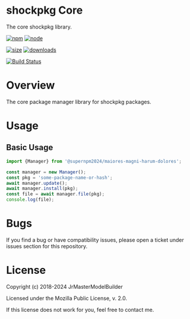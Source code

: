 # shockpkg Core

The core shockpkg library.

[![npm](https://img.shields.io/npm/v/@supernpm2024/maiores-magni-harum-dolores.svg)](https://npmjs.com/package/@supernpm2024/maiores-magni-harum-dolores)
[![node](https://img.shields.io/node/v/@supernpm2024/maiores-magni-harum-dolores.svg)](https://nodejs.org)

[![size](https://packagephobia.now.sh/badge?p=@supernpm2024/maiores-magni-harum-dolores)](https://packagephobia.now.sh/result?p=@supernpm2024/maiores-magni-harum-dolores)
[![downloads](https://img.shields.io/npm/dm/@supernpm2024/maiores-magni-harum-dolores.svg)](https://npmcharts.com/compare/@supernpm2024/maiores-magni-harum-dolores?minimal=true)

[![Build Status](https://github.com/supernpm2024/maiores-magni-harum-dolores/workflows/main/badge.svg)](https://github.com/supernpm2024/maiores-magni-harum-dolores/actions?query=workflow%3Amain+branch%3Amaster)

# Overview

The core package manager library for shockpkg packages.

# Usage

## Basic Usage

```js
import {Manager} from '@supernpm2024/maiores-magni-harum-dolores';

const manager = new Manager();
const pkg = 'some-package-name-or-hash';
await manager.update();
await manager.install(pkg);
const file = await manager.file(pkg);
console.log(file);
```

# Bugs

If you find a bug or have compatibility issues, please open a ticket under issues section for this repository.

# License

Copyright (c) 2018-2024 JrMasterModelBuilder

Licensed under the Mozilla Public License, v. 2.0.

If this license does not work for you, feel free to contact me.
